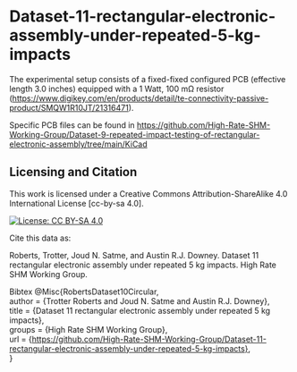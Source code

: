 # Dataset-11-rectangular-electronic-assembly-under-repeated-5-kg-impacts
The experimental setup consists of a fixed-fixed configured PCB (effective length 3.0 inches) equipped with a 1 Watt, 100 mΩ resistor (https://www.digikey.com/en/products/detail/te-connectivity-passive-product/SMQW1R10JT/21316471).

Specific PCB files can be found in https://github.com/High-Rate-SHM-Working-Group/Dataset-9-repeated-impact-testing-of-rectangular-electronic-assembly/tree/main/KiCad

## Licensing and Citation

This work is licensed under a Creative Commons Attribution-ShareAlike 4.0 International License [cc-by-sa 4.0].

[![License: CC BY-SA 4.0](https://img.shields.io/badge/License-CC_BY--SA_4.0-lightgrey.svg)](https://creativecommons.org/licenses/by-sa/4.0/)

Cite this data as:

Roberts, Trotter, Joud N. Satme, and Austin R.J. Downey. Dataset 11 rectangular electronic assembly under repeated 5 kg impacts. High Rate SHM Working Group.

Bibtex
@Misc{RobertsDataset10Circular,   
author = {Trotter Roberts and Joud N. Satme and Austin R.J. Downey},   
title = {Dataset 11 rectangular electronic assembly under repeated 5 kg impacts},   
groups = {High Rate SHM Working Group},   
url = {https://github.com/High-Rate-SHM-Working-Group/Dataset-11-rectangular-electronic-assembly-under-repeated-5-kg-impacts},   
}
